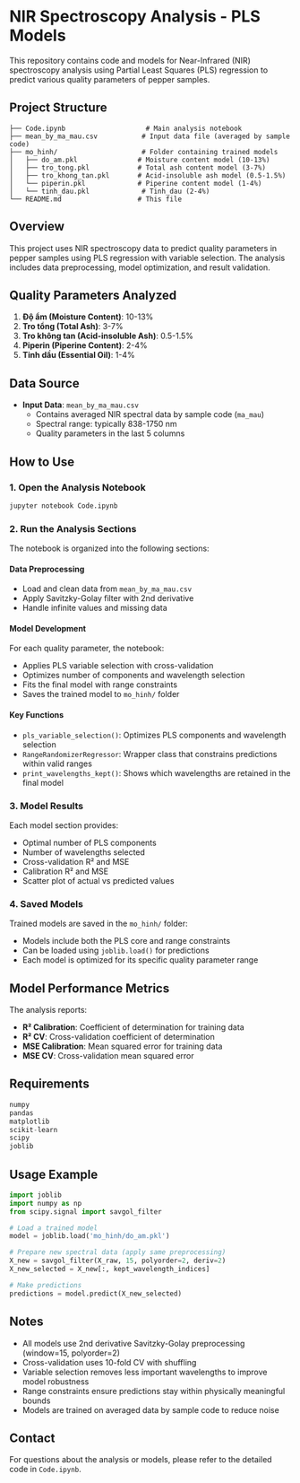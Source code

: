 # NIR Spectroscopy Analysis - PLS Models

This repository contains code and models for Near-Infrared (NIR) spectroscopy analysis using Partial Least Squares (PLS) regression to predict various quality parameters of pepper samples.

## Project Structure

```
├── Code.ipynb                    # Main analysis notebook
├── mean_by_ma_mau.csv           # Input data file (averaged by sample code)
├── mo_hinh/                     # Folder containing trained models
│   ├── do_am.pkl               # Moisture content model (10-13%)
│   ├── tro_tong.pkl            # Total ash content model (3-7%)
│   ├── tro_khong_tan.pkl       # Acid-insoluble ash model (0.5-1.5%)
│   └── piperin.pkl             # Piperine content model (1-4%)
│   └── tinh_dau.pkl             # Tinh_dau (2-4%)
└── README.md                   # This file
```

## Overview

This project uses NIR spectroscopy data to predict quality parameters in pepper samples using PLS regression with variable selection. The analysis includes data preprocessing, model optimization, and result validation.

## Quality Parameters Analyzed

1. **Độ ẩm (Moisture Content)**: 10-13%
2. **Tro tổng (Total Ash)**: 3-7%  
3. **Tro không tan (Acid-insoluble Ash)**: 0.5-1.5%
4. **Piperin (Piperine Content)**: 2-4%
5. **Tinh dầu (Essential Oil)**: 1-4%

## Data Source

- **Input Data**: `mean_by_ma_mau.csv`
  - Contains averaged NIR spectral data by sample code (`ma_mau`)
  - Spectral range: typically 838-1750 nm
  - Quality parameters in the last 5 columns

## How to Use

### 1. Open the Analysis Notebook
```bash
jupyter notebook Code.ipynb
```

### 2. Run the Analysis Sections

The notebook is organized into the following sections:

#### Data Preprocessing
- Load and clean data from `mean_by_ma_mau.csv`
- Apply Savitzky-Golay filter with 2nd derivative
- Handle infinite values and missing data

#### Model Development
For each quality parameter, the notebook:
- Applies PLS variable selection with cross-validation
- Optimizes number of components and wavelength selection
- Fits the final model with range constraints
- Saves the trained model to `mo_hinh/` folder

#### Key Functions
- `pls_variable_selection()`: Optimizes PLS components and wavelength selection
- `RangeRandomizerRegressor`: Wrapper class that constrains predictions within valid ranges
- `print_wavelengths_kept()`: Shows which wavelengths are retained in the final model

### 3. Model Results

Each model section provides:
- Optimal number of PLS components
- Number of wavelengths selected
- Cross-validation R² and MSE
- Calibration R² and MSE
- Scatter plot of actual vs predicted values

### 4. Saved Models

Trained models are saved in the `mo_hinh/` folder:
- Models include both the PLS core and range constraints
- Can be loaded using `joblib.load()` for predictions
- Each model is optimized for its specific quality parameter range

## Model Performance Metrics

The analysis reports:
- **R² Calibration**: Coefficient of determination for training data
- **R² CV**: Cross-validation coefficient of determination  
- **MSE Calibration**: Mean squared error for training data
- **MSE CV**: Cross-validation mean squared error

## Requirements

```python
numpy
pandas
matplotlib
scikit-learn
scipy
joblib
```

## Usage Example

```python
import joblib
import numpy as np
from scipy.signal import savgol_filter

# Load a trained model
model = joblib.load('mo_hinh/do_am.pkl')

# Prepare new spectral data (apply same preprocessing)
X_new = savgol_filter(X_raw, 15, polyorder=2, deriv=2)
X_new_selected = X_new[:, kept_wavelength_indices]

# Make predictions
predictions = model.predict(X_new_selected)
```

## Notes

- All models use 2nd derivative Savitzky-Golay preprocessing (window=15, polyorder=2)
- Cross-validation uses 10-fold CV with shuffling
- Variable selection removes less important wavelengths to improve model robustness
- Range constraints ensure predictions stay within physically meaningful bounds
- Models are trained on averaged data by sample code to reduce noise

## Contact

For questions about the analysis or models, please refer to the detailed code in `Code.ipynb`.
